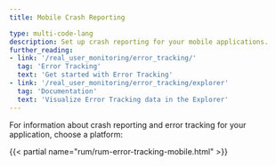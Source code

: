 ```yaml
---
title: Mobile Crash Reporting

type: multi-code-lang
description: Set up crash reporting for your mobile applications.
further_reading:
- link: '/real_user_monitoring/error_tracking/'
  tag: 'Error Tracking'
  text: 'Get started with Error Tracking'
- link: '/real_user_monitoring/error_tracking/explorer'
  tag: 'Documentation'
  text: 'Visualize Error Tracking data in the Explorer'
---
```


For information about crash reporting and error tracking for your application, choose a platform:

{{< partial name="rum/rum-error-tracking-mobile.html" >}}

